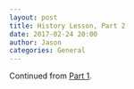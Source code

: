```yaml
---
layout: post
title: History Lesson, Part 2
date: 2017-02-24 20:00
author: Jason
categories: General
---
```


Continued from [Part 1](/general/2017/02/22/history_lesson.html).